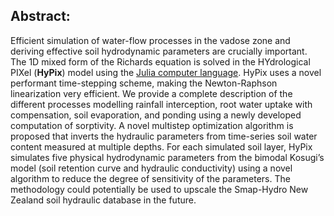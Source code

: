 ## Abstract: 

Efficient simulation of water-flow processes in the vadose zone and deriving effective soil hydrodynamic parameters are crucially important. The 1D mixed form of the Richards equation is solved in the HYdrological PIXel (**HyPix**) model using the [Julia computer language](https://julialang.org/). HyPix uses a novel performant time-stepping scheme, making the Newton-Raphson linearization very efficient. We provide a complete description of the different processes modelling rainfall interception, root water uptake with compensation, soil evaporation, and ponding using a newly developed computation of sorptivity. A novel multistep optimization algorithm is proposed that inverts the hydraulic parameters from time-series soil water content measured at multiple depths. For each simulated soil layer, HyPix simulates five physical hydrodynamic parameters from the bimodal Kosugi’s model (soil retention curve and hydraulic conductivity) using a novel algorithm to reduce the degree of sensitivity of the parameters. The methodology could potentially be used to upscale the Smap-Hydro New Zealand soil hydraulic database in the future. 

